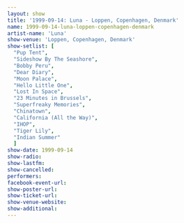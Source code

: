 ```yaml
---
layout: show
title: '1999-09-14: Luna - Loppen, Copenhagen, Denmark'
name: 1999-09-14-luna-loppen-copenhagen-denmark
artist-name: 'Luna'
show-venue: 'Loppen, Copenhagen, Denmark'
show-setlist: [
  "Pup Tent",
  "Sideshow By The Seashore",
  "Bobby Peru",
  "Dear Diary",
  "Moon Palace",
  "Hello Little One",
  "Lost In Space",
  "23 Minutes in Brussels",
  "Superfreaky Memories",
  "Chinatown",
  "California (All the Way)",
  "IHOP",
  "Tiger Lily",
  "Indian Summer"
  ]
show-date: 1999-09-14
show-radio: 
show-lastfm: 
show-cancelled: 
performers: 
facebook-event-url: 
show-poster-url: 
show-ticket-url: 
show-venue-website: 
show-additional: 
---
```


